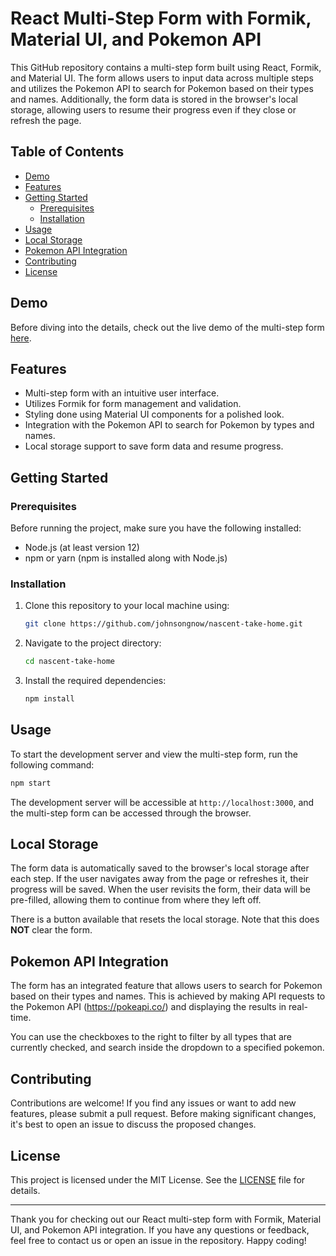 # React Multi-Step Form with Formik, Material UI, and Pokemon API

This GitHub repository contains a multi-step form built using React, Formik, and Material UI. The form allows users to input data across multiple steps and utilizes the Pokemon API to search for Pokemon based on their types and names. Additionally, the form data is stored in the browser's local storage, allowing users to resume their progress even if they close or refresh the page.

## Table of Contents
- [Demo](#demo)
- [Features](#features)
- [Getting Started](#getting-started)
  - [Prerequisites](#prerequisites)
  - [Installation](#installation)
- [Usage](#usage)
- [Local Storage](#local-storage)
- [Pokemon API Integration](#pokemon-api-integration)
- [Contributing](#contributing)
- [License](#license)

## Demo

Before diving into the details, check out the live demo of the multi-step form [here](http://johnsongnow.github.io/nascent-take-home).

## Features

- Multi-step form with an intuitive user interface.
- Utilizes Formik for form management and validation.
- Styling done using Material UI components for a polished look.
- Integration with the Pokemon API to search for Pokemon by types and names.
- Local storage support to save form data and resume progress.

## Getting Started

### Prerequisites

Before running the project, make sure you have the following installed:

- Node.js (at least version 12)
- npm or yarn (npm is installed along with Node.js)

### Installation

1. Clone this repository to your local machine using:

   ```bash
   git clone https://github.com/johnsongnow/nascent-take-home.git
   ```

2. Navigate to the project directory:

   ```bash
   cd nascent-take-home
   ```

3. Install the required dependencies:

   ```bash
   npm install
   ```

## Usage

To start the development server and view the multi-step form, run the following command:

```bash
npm start
```

The development server will be accessible at `http://localhost:3000`, and the multi-step form can be accessed through the browser.

## Local Storage

The form data is automatically saved to the browser's local storage after each step. If the user navigates away from the page or refreshes it, their progress will be saved. When the user revisits the form, their data will be pre-filled, allowing them to continue from where they left off.

There is a button available that resets the local storage. Note that this does **NOT** clear the form.

## Pokemon API Integration

The form has an integrated feature that allows users to search for Pokemon based on their types and names. This is achieved by making API requests to the Pokemon API (https://pokeapi.co/) and displaying the results in real-time.

You can use the checkboxes to the right to filter by all types that are currently checked, and search inside the dropdown to a specified pokemon.

## Contributing

Contributions are welcome! If you find any issues or want to add new features, please submit a pull request. Before making significant changes, it's best to open an issue to discuss the proposed changes.

## License

This project is licensed under the MIT License. See the [LICENSE](./LICENSE) file for details.

---

Thank you for checking out our React multi-step form with Formik, Material UI, and Pokemon API integration. If you have any questions or feedback, feel free to contact us or open an issue in the repository. Happy coding!
